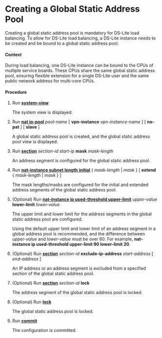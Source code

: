 Creating a Global Static Address Pool
=====================================

Creating a global static address pool is mandatory for DS-Lite load balancing. To allow for DS-Lite load balancing, a DS-Lite instance needs to be created and be bound to a global static address pool.

#### Context

During load balancing, one DS-Lite instance can be bound to the CPUs of multiple service boards. These CPUs share the same global static address pool, ensuring flexible extension for a single DS-Lite user and the same public network address for multi-core CPUs.


#### Procedure

1. Run [**system-view**](cmdqueryname=system-view)
   
   
   
   The system view is displayed.
2. Run [**nat ip-pool**](cmdqueryname=nat+ip-pool) *pool-name* [ **vpn-instance** *vpn-instance-name* ] [ **no-pat** ] [ **slave** ]
   
   
   
   A global static address pool is created, and the global static address pool view is displayed.
3. Run [**section**](cmdqueryname=section) *section-id* *start-ip* **mask** *mask-length*
   
   
   
   An address segment is configured for the global static address pool.
4. Run [**nat-instance subnet length initial**](cmdqueryname=nat-instance+subnet+length+initial) { *mask-length* | *mask* } [ **extend** { *mask-length* | *mask* } ]
   
   
   
   The mask lengths/masks are configured for the initial and extended address segments of the global static address pool.
5. (Optional) Run [**nat-instance ip used-threshold upper-limit**](cmdqueryname=nat-instance+ip+used-threshold+upper-limit) *upper-value* **lower-limit** *lower-value*
   
   
   
   The upper limit and lower limit for the address segments in the global static address pool are configured.
   
   
   
   Using the default upper limit
   and lower limit of an address segment in a global address pool is
   recommended, and the difference between *upper-value* and *lower-value* must be over 60. For example, **nat-instance ip used-threshold upper-limit 90 lower-limit 20**.
6. (Optional) Run [**section**](cmdqueryname=section) *section-id* **exclude-ip-address** *start-address* [ *end-address* ]
   
   
   
   An IP address or an address segment is excluded from a specified section of the global static address pool.
7. (Optional) Run [**section**](cmdqueryname=section) *section-id* **lock**
   
   
   
   The address segment of the global static address pool is locked.
8. (Optional) Run [**lock**](cmdqueryname=lock)
   
   
   
   The global static address pool is locked.
9. Run [**commit**](cmdqueryname=commit)
   
   
   
   The configuration is committed.